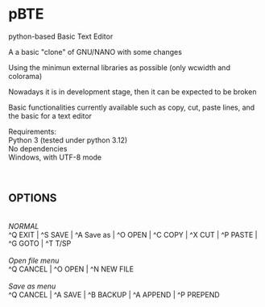 # pBTE
python-based Basic Text Editor

A a basic "clone" of GNU/NANO with some changes

Using the minimun external libraries as possible (only wcwidth and colorama) 

Nowadays it is in development stage, then it can be expected to be broken

Basic functionalities currently available such as copy, cut, paste lines, and the basic for a text editor

Requirements:<br>
Python 3 (tested under python 3.12)<br>
No dependencies<br>
Windows, with UTF-8 mode<br>

<br><h2>OPTIONS</h2>
<br>*NORMAL*<br>
^Q EXIT | ^S SAVE | ^A Save as | ^O OPEN | ^C COPY | ^X CUT | ^P PASTE | ^G GOTO | ^T T/SP <br>
<br>*Open file menu*<br>
^Q CANCEL | ^O OPEN  | ^N NEW FILE <br>
<br>*Save as menu*<br>
^Q CANCEL | ^A SAVE | ^B BACKUP | ^A APPEND | ^P PREPEND
<br>
